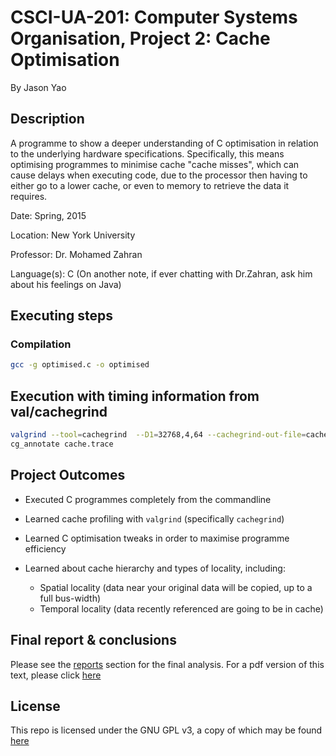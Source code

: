 # CSCI-UA-201: Computer Systems Organisation, Project 2: Cache Optimisation
By Jason Yao

## Description
A programme to show a deeper understanding of C optimisation in relation
to the underlying hardware specifications. Specifically, this means optimising 
programmes to minimise cache "cache misses", which can cause delays
when executing code, due to the processor then having to either go to a 
lower cache, or even to memory to retrieve the data it requires.

Date: Spring, 2015

Location: New York University

Professor: Dr. Mohamed Zahran

Language(s): C (On another note, if ever chatting with Dr.Zahran, ask him about his feelings on Java)

## Executing steps
### Compilation
```sh
gcc -g optimised.c -o optimised
```

## Execution with timing information from val/cachegrind
```sh
valgrind --tool=cachegrind  --D1=32768,4,64 --cachegrind-out-file=cache.trace ./optimised
cg_annotate cache.trace
```

## Project Outcomes
- Executed C programmes completely from the commandline

- Learned cache profiling with `valgrind` (specifically `cachegrind`)

- Learned C optimisation tweaks in order to maximise programme efficiency

- Learned about cache hierarchy and types of locality, including:
	- Spatial locality (data near your original data will be copied, up to a full bus-width)
	- Temporal locality (data recently referenced are going to be in cache)

## Final report & conclusions
Please see the [reports](report/report.md) section for the final analysis.
For a pdf version of this text, please click [here](report/report.pdf)

## License
This repo is licensed under the GNU GPL v3, a copy of which may be found [here](LICENSE)
